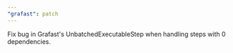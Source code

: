 ```yaml
---
"grafast": patch
---
```


Fix bug in Grafast's UnbatchedExecutableStep when handling steps with 0
dependencies.
